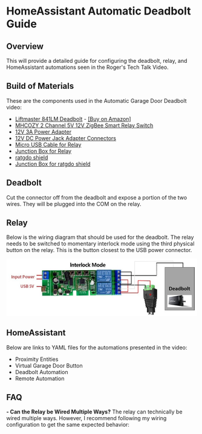 # HomeAssistant Automatic Deadbolt Guide

## Overview

This will provide a detailed guide for configuring the deadbolt, relay, and HomeAssistant automations seen in the Roger's Tech Talk Video.

## Build of Materials

These are the components used in the Automatic Garage Door Deadbolt video:

- [Liftmaster 841LM Deadbolt](https://www.liftmaster.com/garage-door-lock/p/841LM) - [[Buy on Amazon]](https://www.amazon.com/Liftmaster-841LM-Automatic-Garage-Door/dp/B074L9JQQR)
- [MHCOZY 2 Channel 5V 12V ZigBee Smart Relay Switch](https://www.amazon.com/gp/product/B08YY7XFS3/ref=ppx_yo_dt_b_search_asin_title?ie=UTF8&psc=1)
- [12V 3A Power Adapter](https://www.amazon.com/gp/product/B07XMC9D6R/ref=ppx_yo_dt_b_search_asin_title?ie=UTF8&psc=1)
- [12V DC Power Jack Adapter Connectors](https://www.amazon.com/gp/product/B0B7XXH8RD/ref=ppx_yo_dt_b_search_asin_title?ie=UTF8&psc=1)
- [Micro USB Cable for Relay](https://www.amazon.com/gp/product/B0BTH4NZ8M/ref=ppx_yo_dt_b_search_asin_title?ie=UTF8&psc=1)
- [Junction Box for Relay](https://www.amazon.com/gp/product/B085QCT543/ref=ppx_yo_dt_b_search_asin_title?ie=UTF8&th=1)
- [ratgdo shield](https://github.com/PaulWieland/ratgdo)
- [Junction Box for ratgdo shield](https://www.amazon.com/gp/product/B0B2RHX8B3/ref=ppx_yo_dt_b_search_asin_title?ie=UTF8&psc=1)

## Deadbolt

Cut the connector off from the deadbolt and expose a portion of the two wires. They will be plugged into the COM on the relay.

## Relay

Below is the wiring diagram that should be used for the deadbolt. The relay needs to be switched to momentary interlock mode using the third physical button on the relay. This is the button closest to the USB power connector.

![Relay Wiring Diagram](https://github.com/rogerquake/home_automation/blob/main/garage-security/deadbolt_wiring.jpg)

## HomeAssistant

Below are links to YAML files for the automations presented in the video:

- Proximity Entities
- Virtual Garage Door Button
- Deadbolt Automation
- Remote Automation


## FAQ

**- Can the Relay be Wired Multiple Ways?** The relay can technically be wired multiple ways. However, I recommend following my wiring configuration to get the same expected behavior: